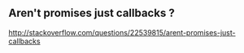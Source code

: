 ## Aren't promises just callbacks ?
http://stackoverflow.com/questions/22539815/arent-promises-just-callbacks
